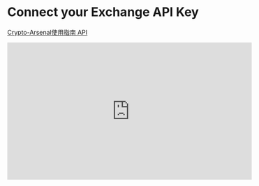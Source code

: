 # Connect your Exchange API Key

[<u>Crypto-Arsenal使用指南 API</u>](https://medium.com/@mkrt.crypto.arsenal/crypto-arsenal%E4%BD%BF%E7%94%A8%E6%8C%87%E5%8D%97-2-api-109f3f1fa5b9)

<iframe width="560" height="315" src="https://www.youtube.com/embed/Exfcy6FQ8Kc" title="YouTube video player" frameborder="0" allow="accelerometer; autoplay; clipboard-write; encrypted-media; gyroscope; picture-in-picture; web-share" allowfullscreen></iframe>